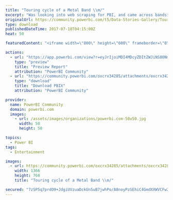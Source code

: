 ```yaml
---
title: "Touring cycle of a Metal Band \\m/"
excerpt: "Was looking into web scraping for PBI, and came across bandsintown website which collates all touring info from a multitude of bands from around the"
originalUrl: https://community.powerbi.com/t5/Data-Stories-Gallery/Touring-cycle-of-a-Metal-Band-m/m-p/213979
type: download
publishedDateTime: 2017-07-18T04:15:00Z
heat: 50

featuredContent: "<iframe width=\"800\" height=\"600\" frameborder=\"0\" src=\"https://app.powerbi.com/view?r=eyJrIjoiMDI4MDcyZDItZWJiNS00NmE3LTgxMGUtMzJkOTc4ZjkyMzg1IiwidCI6ImM2YTUzYzljLTM5YjEtNDgyNS1hMTBjLTM1YzY5NDM1MzVkNCIsImMiOjh9\"></iframe>"

actions:
  - url: "https://app.powerbi.com/view?r=eyJrIjoiMDI4MDcyZDItZWJiNS00NmE3LTgxMGUtMzJkOTc4ZjkyMzg1IiwidCI6ImM2YTUzYzljLTM5YjEtNDgyNS1hMTBjLTM1YzY5NDM1MzVkNCIsImMiOjh9"
    type: "preview"
    title: "Preview Report"
    attribution: "PowerBI Community"
  - url: "https://community.powerbi.com/oxcrx34285/attachments/oxcrx34285/DataStoriesGallery/964/2/Behemoth%20Touring%20File.pbix"
    type: "download"
    title: "Download PBIX"
    attribution: "PowerBI Community"

provider:
  name: PowerBI Community
  domain: powerbi.com
  images:
    - url: /assets/images/organizations/powerbi.com-50x50.jpg
      width: 50
      height: 50

topics:
  - Power BI
tags:
  - Entertainment

images:
  - url: https://community.powerbi.com/oxcrx34285/attachments/oxcrx34285/DataStoriesGallery/964/1/IMG_20170717_224724_025.jpg
    width: 1366
    height: 768
    title: "Touring cycle of a Metal Band \\m/"

secured: "7zSP5q7prdO9+JdgiUVzuaDckUn5uB7jwhPo/A8noyPzSEhiC4GmdXXWVCFw2cGCYSOouJcw0MfFky/0Lr41Y9wsEXdaoBUUQChR09mn1Jnf4uEB5who0W55Z9PQ7Ac3EN0nlGo2DIIroQ6MuGmmQGRxey0/kvbPgInmX9Hg3vnbWFuc0UqQqCsDN6F06d+zC/E54c1tUJJ1kaozWgMl8d+kH4i8LdWa5DyAGjJQfzSXAtBGQrP2OBBi9nJZVe/KDC6oGhPXBlhY0QBmjS0/F/y+ed3sLIriCcj/mlpMj4X6BiAuOKByDF6pWxLiI+ob5GdiFA5yGUu2lGeHXmu2fMuxOJpJY62AL63x4nG8CaSHSzrYE91pR+5rYQ/QUpUZUyS4BYkE0ZTARuITKVc9nQ==;b90GNDHQ2PlX7LagkydCwg=="
---
```


